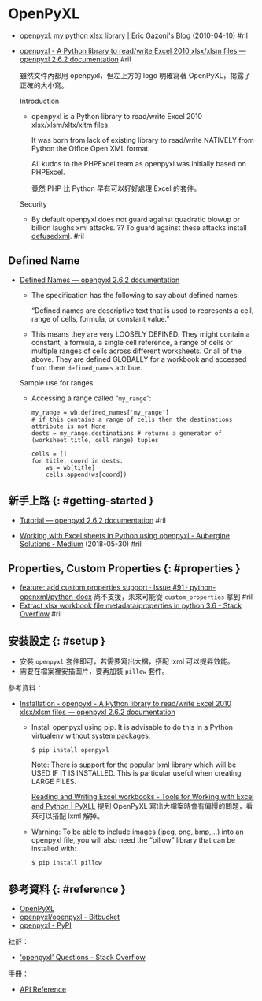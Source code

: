 # OpenPyXL

  - [openpyxl: my python xlsx library \| Eric Gazoni's Blog](https://ericgazoni.wordpress.com/2010/04/10/openpyxl-python-xlsx/) (2010-04-10) #ril

  - [openpyxl \- A Python library to read/write Excel 2010 xlsx/xlsm files — openpyxl 2\.6\.2 documentation](https://openpyxl.readthedocs.io/en/stable/) #ril

    雖然文件內都用 openpyxl，但左上方的 logo 明確寫著 OpenPyXL，揭露了正確的大小寫。

    Introduction

      - openpyxl is a Python library to read/write Excel 2010 xlsx/xlsm/xltx/xltm files.

        It was born from lack of existing library to read/write NATIVELY from Python the Office Open XML format.

        All kudos to the PHPExcel team as openpyxl was initially based on PHPExcel.

        竟然 PHP 比 Python 早有可以好好處理 Excel 的套件。

    Security

      - By default openpyxl does not guard against quadratic blowup or billion laughs xml attacks. ?? To guard against these attacks install [defusedxml](https://github.com/tiran/defusedxml). #ril

## Defined Name

  - [Defined Names — openpyxl 2\.6\.2 documentation](https://openpyxl.readthedocs.io/en/stable/defined_names.html)

      - The specification has the following to say about defined names:

        “Defined names are descriptive text that is used to represents a cell, range of cells, formula, or constant value.”

      - This means they are very LOOSELY DEFINED. They might contain a constant, a formula, a single cell reference, a range of cells or multiple ranges of cells across different worksheets. Or all of the above. They are defined GLOBALLY for a workbook and accessed from there `defined_names` attribue.

    Sample use for ranges

      - Accessing a range called “`my_range`”:

            my_range = wb.defined_names['my_range']
            # if this contains a range of cells then the destinations attribute is not None
            dests = my_range.destinations # returns a generator of (worksheet title, cell range) tuples

            cells = []
            for title, coord in dests:
                ws = wb[title]
                cells.append(ws[coord])



## 新手上路 {: #getting-started }

  - [Tutorial — openpyxl 2\.6\.2 documentation](https://openpyxl.readthedocs.io/en/stable/tutorial.html) #ril

  - [Working with Excel sheets in Python using openpyxl \- Aubergine Solutions \- Medium](https://medium.com/aubergine-solutions/working-with-excel-sheets-in-python-using-openpyxl-4f9fd32de87f) (2018-05-30) #ril

## Properties, Custom Properties {: #properties }

  - [feature: add custom properties support · Issue \#91 · python\-openxml/python\-docx](https://github.com/python-openxml/python-docx/issues/91) 尚不支援，未來可能從 `custom_properties` 拿到 #ril
  - [Extract xlsx workbook file metadata/properties in python 3\.6 \- Stack Overflow](https://stackoverflow.com/questions/53930645/) #ril

## 安裝設定 {: #setup }

  - 安裝 `openpyxl` 套件即可，若需要寫出大檔，搭配 lxml 可以提昇效能。
  - 需要在檔案裡安插圖片，要再加裝 `pillow` 套件。

參考資料：

  - [Installation - openpyxl \- A Python library to read/write Excel 2010 xlsx/xlsm files — openpyxl 2\.6\.2 documentation](https://openpyxl.readthedocs.io/en/stable/#installation)

      - Install openpyxl using pip. It is advisable to do this in a Python virtualenv without system packages:

            $ pip install openpyxl

        Note: There is support for the popular lxml library which will be USED IF IT IS INSTALLED. This is particular useful when creating LARGE FILES.

        [Reading and Writing Excel workbooks - Tools for Working with Excel and Python \| PyXLL](https://www.pyxll.com/blog/tools-for-working-with-excel-and-python/#read-write) 提到 OpenPyXL 寫出大檔案時會有偏慢的問題，看來可以搭配 lxml 解掉。

      - Warning: To be able to include images (jpeg, png, bmp,…) into an openpyxl file, you will also need the “pillow” library that can be installed with:

            $ pip install pillow

## 參考資料 {: #reference }

  - [OpenPyXL](http://openpyxl.readthedocs.io/)
  - [openpyxl/openpyxl - Bitbucket](https://bitbucket.org/openpyxl/openpyxl/src/default/)
  - [openpyxl -  PyPI](https://pypi.org/project/openpyxl/)

社群：

  - ['openpyxl' Questions - Stack Overflow](https://stackoverflow.com/questions/tagged/openpyxl)

手冊：

  - [API Reference](https://openpyxl.readthedocs.io/en/stable/api/openpyxl.html)
